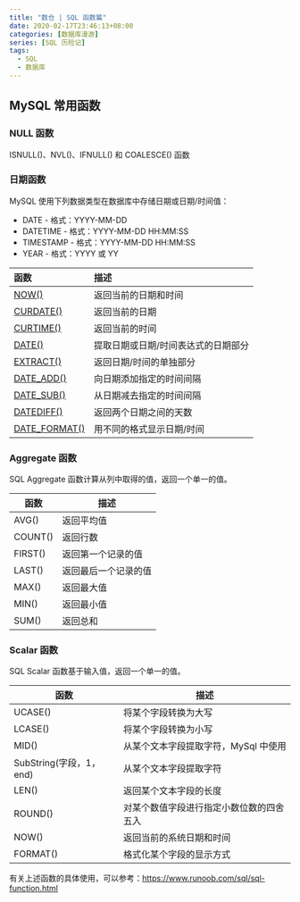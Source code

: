 ```yaml
---
title: "数仓 | SQL 函数篇"
date: 2020-02-17T23:46:13+08:00
categories: [数据库漫游]
series: [SQL 历险记]
tags:
  - SQL
  - 数据库
---
```


## MySQL 常用函数

### NULL 函数

ISNULL()、NVL()、IFNULL() 和 COALESCE() 函数

### 日期函数

MySQL 使用下列数据类型在数据库中存储日期或日期/时间值：

- DATE - 格式：YYYY-MM-DD
- DATETIME - 格式：YYYY-MM-DD HH:MM:SS
- TIMESTAMP - 格式：YYYY-MM-DD HH:MM:SS
- YEAR - 格式：YYYY 或 YY

| 函数                                                              | 描述                                |
| :---------------------------------------------------------------- | :---------------------------------- |
| [NOW()](https://www.runoob.com/sql/func-now.html)                 | 返回当前的日期和时间                |
| [CURDATE()](https://www.runoob.com/sql/func-curdate.html)         | 返回当前的日期                      |
| [CURTIME()](https://www.runoob.com/sql/func-curtime.html)         | 返回当前的时间                      |
| [DATE()](https://www.runoob.com/sql/func-date.html)               | 提取日期或日期/时间表达式的日期部分 |
| [EXTRACT()](https://www.runoob.com/sql/func-extract.html)         | 返回日期/时间的单独部分             |
| [DATE_ADD()](https://www.runoob.com/sql/func-date-add.html)       | 向日期添加指定的时间间隔            |
| [DATE_SUB()](https://www.runoob.com/sql/func-date-sub.html)       | 从日期减去指定的时间间隔            |
| [DATEDIFF()](https://www.runoob.com/sql/func-datediff-mysql.html) | 返回两个日期之间的天数              |
| [DATE_FORMAT()](https://www.runoob.com/sql/func-date-format.html) | 用不同的格式显示日期/时间           |

### Aggregate 函数

SQL Aggregate 函数计算从列中取得的值，返回一个单一的值。

| 函数    | 描述                 |
| ------- | -------------------- |
| AVG()   | 返回平均值           |
| COUNT() | 返回行数             |
| FIRST() | 返回第一个记录的值   |
| LAST()  | 返回最后一个记录的值 |
| MAX()   | 返回最大值           |
| MIN()   | 返回最小值           |
| SUM()   | 返回总和             |

### Scalar 函数

SQL Scalar 函数基于输入值，返回一个单一的值。

| 函数                    | 描述                                     |
| ----------------------- | ---------------------------------------- |
| UCASE()                 | 将某个字段转换为大写                     |
| LCASE()                 | 将某个字段转换为小写                     |
| MID()                   | 从某个文本字段提取字符，MySql 中使用     |
| SubString(字段，1，end) | 从某个文本字段提取字符                   |
| LEN()                   | 返回某个文本字段的长度                   |
| ROUND()                 | 对某个数值字段进行指定小数位数的四舍五入 |
| NOW()                   | 返回当前的系统日期和时间                 |
| FORMAT()                | 格式化某个字段的显示方式                 |

有关上述函数的具体使用，可以参考：https://www.runoob.com/sql/sql-function.html
